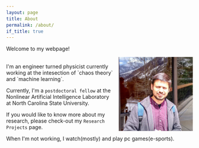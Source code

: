 ```yaml
---
layout: page
title: About
permalink: /about/
if_title: true
---
```


Welcome to my webpage! <br/>
<div style = "float: right; position: relative;">
<img src="/docs/profile_pic.jpg" width="200" height="200"> </div>
 <br/>
I'm an engineer turned physicist currently working at the intesection of `chaos theory` and `machine learning`. <br/>

Currently, I'm a `postdoctoral fellow` at the Nonlinear Artificial Intelligence Laboratory <br/>
at North Carolina State University.

If you would like to know more about my research, please check-out my `Research Projects` page.

When I'm not working, I watch(mostly) and play pc games(e-sports).
